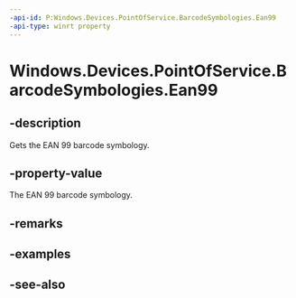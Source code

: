 ----api-id: P:Windows.Devices.PointOfService.BarcodeSymbologies.Ean99
-api-type: winrt property
---<!-- Property syntaxpublic uint Ean99 { get; }--># Windows.Devices.PointOfService.BarcodeSymbologies.Ean99## -descriptionGets the EAN 99 barcode symbology.## -property-valueThe EAN 99 barcode symbology.## -remarks## -examples## -see-also